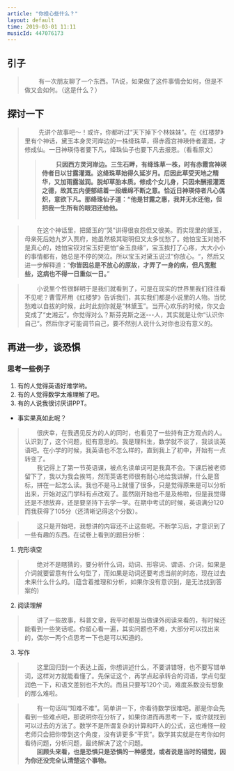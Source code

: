 ```yaml
---
article: "你担心些什么？"
layout: default
time: 2019-03-01 11:11
musicId: 447076173
---
```



## 引子
>&emsp;&emsp; 有一次朋友聊了一个东西。TA说，如果做了这件事情会如何，但是不做又会如何。（这是什么？）  

<div id="music"></div>

## 探讨一下
>&emsp;&emsp; 先讲个故事吧～！或许，你都听过“天下掉下个林妹妹”。在《红楼梦》里有个神话，黛玉本身灵河岸边的一株绛珠草，得赤霞宫神瑛侍者灌溉，才修成仙。一日神瑛侍者要下凡，绛珠仙子也要下凡去报恩。（看看原文）
>> &emsp;&emsp; **只因西方灵河岸边。三生石畔，有绛珠草一株，时有赤霞宫神瑛侍者日以甘露灌溉。这绛珠草始得久延岁月。后因此草受天地之精华，又加雨露滋润。脱却草胎本质。修成个女儿身，只因未酬报灌溉之德，故其五内便郁结着一段缠绵不断之意。恰近日神瑛侍者凡心偶炽，意欲下凡。那绛珠仙子道：“他是甘露之惠，我并无水还他，但把我一生所有的眼泪还给他。**   
&emsp;   

> &emsp;&emsp;在这个神话里，把黛玉的“哭”讲得很哀怨但又很美。而实现里的黛玉，母亲死后她九岁入贾府，她虽然极其聪明但又太多忧愁了。她怕宝玉对她不是真心的，她怕宝钗对宝玉好更怕“金玉良缘”，宝玉挨打了心疼，大大小小的事情都有，她总是不停的哭泣。所以宝玉对黛玉说过”你放心。“，然后又进一步解释道：“**你皆因总是不放心的原故，才弄了一身的病，但凡宽慰些，这病也不得一日重似一日。**”

> &emsp;&emsp;小说里个性很鲜明于是我们就看到了，可是在现实的世界里我们往往看不见呢？曹雪芹用《红楼梦》告诉我们，其实我们都是小说里的人物。当忧愁难以自拔的时候，此时此刻你就是“林黛玉”。当开心欢乐的时候，你又会变成了“史湘云”。你觉得对么？斯芬克斯之迷---人，其实就是让你“认识你自己“。然后你才可能调节自己，要不然别人说什么对你也没有意义的。  

## 再进一步，谈恐惧

### 思考一些例子
1. 有的人觉得英语好难学哟。
2. 有的人觉得数学太难理解了吧。
3. 有的人说我很讨厌讲PPT。
- 事实果真如此呢？

> &emsp;&emsp;很庆幸，在我遇见反方的人的同时，也看见了一些持有正方观点的人。认识到了，这个问题，挺有意思的。我是理科生，数学就不谈了，我谈谈英语吧。在小学的时候，我英语也不怎么样的，直到我上了初中，开始有一点转变了。  
 &emsp;&emsp;我记得上了第一节英语课，被点名读单词可是我真不会。下课后被老师留下了，我以为我会挨骂，然而英语老师很有耐心地给我讲解，什么是音标，拼在一起怎么读。我也不是马上就懂了很多，只是觉得原来是可以分析出来，开始对这门学科有点改观了。虽然刚开始也不是及格啦，但是我觉得还是不想放弃，还是要坚持下去学一学。在期中考试的时候，英语满分120而我获得了105分（还清晰记得这个分数）。

> &emsp;&emsp;这只是开始吧，我想讲的内容还不止这些呢。不断学习后，才意识到了一些有趣的东西。在试卷上看到的题目分析：
1. 完形填空  
>  &emsp;&emsp;绝对不是瞎猜的，要分析什么词，动词、形容词、谓语、介词，如果是介词就要留意有什么句型了，而如果是动词还要考虑当前的时态，现在过去未来什么什么的。(蕴含着推理和分析，如果你没有意识到，是无法找到答案的)
2. 阅读理解  
> &emsp;&emsp;讲了一些故事，科普文章，我平时都是当做课外阅读来看的，有时候还能看到一些笑话呢。你留心看一遍，其实问题也不难，大部分可以找出来的，偶尔一两个点思考一下也是可以知道的。
3. 写作  
> &emsp;&emsp;这里回归到一个表达上面，你想讲述什么，不要讲错呀，也不要写错单词，这样对方就能看懂了。先保证这个，再学点起承转合的词语，学点句型润色一下，和语文差别也不大的。而且只要写120个词，难度系数没有想象的那么难啦。

> &emsp;&emsp;有一句话叫“知难不难”。简单讲一下，你看待数学很难吧。那是你会先看到一些难点吧，那说明你在分析了，如果你进而再思考一下，或许就找到可以过去的方法了。数学不是所谓复杂的计算和吓人的公式，这也难怪一般老师只会把你带到这个角度，没有讲更多“干货”。数学其实就是在考你如何看待问题，分析问题，最终解决了这个问题。   
> &emsp;&emsp;**回顾头来看，也是恐惧只是恐惧的一种感觉，或者说是当时的错觉，因为你还没完全认清楚这个事物。**

